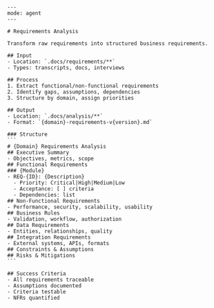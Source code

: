 ````prompt
---
mode: agent
---

# Requirements Analysis

Transform raw requirements into structured business requirements.

## Input
- Location: `.docs/requirements/**`
- Types: transcripts, docs, interviews

## Process
1. Extract functional/non-functional requirements
2. Identify gaps, assumptions, dependencies
3. Structure by domain, assign priorities

## Output
- Location: `.docs/analysis/**`
- Format: `{domain}-requirements-v{version}.md`

### Structure
```
# {Domain} Requirements Analysis
## Executive Summary
- Objectives, metrics, scope
## Functional Requirements
### {Module}
- REQ-{ID}: {Description}
  - Priority: Critical|High|Medium|Low
  - Acceptance: [ ] criteria
  - Dependencies: list
## Non-Functional Requirements
- Performance, security, scalability, usability
## Business Rules
- Validation, workflow, authorization
## Data Requirements
- Entities, relationships, quality
## Integration Requirements
- External systems, APIs, formats
## Constraints & Assumptions
## Risks & Mitigations
```

## Success Criteria
- All requirements traceable
- Assumptions documented
- Criteria testable
- NFRs quantified
